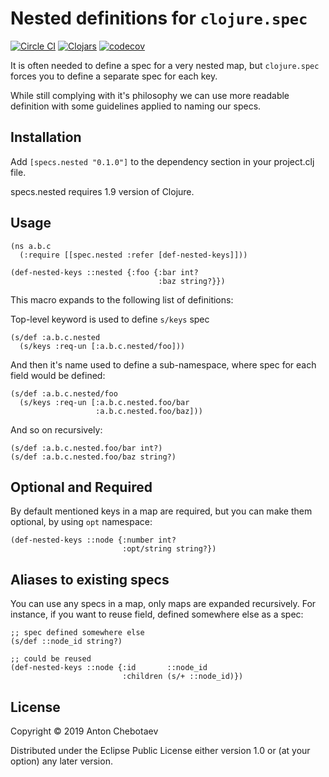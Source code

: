 # Nested definitions for `clojure.spec`

[![Circle CI](https://circleci.com/gh/Otann/spec.nested.svg?style=shield&no-cache=0)](https://circleci.com/gh/Otann/spec.nested)
[![Clojars](https://img.shields.io/clojars/v/spec.nested.svg?no-cache=1)](https://clojars.org/wrench)
[![codecov](https://codecov.io/gh/Otann/spec.nested/branch/master/graph/badge.svg)](https://codecov.io/gh/Otann/spec.nested)


It is often needed to define a spec for a very nested map,
but `clojure.spec` forces you to define a separate spec for each key.

While still complying with it's philosophy we can use more readable definition
with some guidelines applied to naming our specs.

## Installation

Add `[specs.nested "0.1.0"]` to the dependency section in your project.clj file.

specs.nested requires 1.9 version of Clojure.

## Usage

```
(ns a.b.c
  (:require [[spec.nested :refer [def-nested-keys]]))

(def-nested-keys ::nested {:foo {:bar int?
                                 :baz string?}})

```

This macro expands to the following list of definitions:

Top-level keyword is used to define `s/keys` spec

```
(s/def :a.b.c.nested
  (s/keys :req-un [:a.b.c.nested/foo]))
```

And then it's name used to define a sub-namespace, where spec for each field would be defined:

```
(s/def :a.b.c.nested/foo
  (s/keys :req-un [:a.b.c.nested.foo/bar
                   :a.b.c.nested.foo/baz]))
```

And so on recursively:

```
(s/def :a.b.c.nested.foo/bar int?)
(s/def :a.b.c.nested.foo/baz string?)
```

## Optional and Required

By default mentioned keys in a map are required, but you can make them optional, by using `opt` namespace:

```
(def-nested-keys ::node {:number int?
                         :opt/string string?})
```

## Aliases to existing specs

You can use any specs in a map, only maps are expanded recursively.
For instance, if you want to reuse field, defined somewhere else as a spec:

```
;; spec defined somewhere else
(s/def ::node_id string?)

;; could be reused
(def-nested-keys ::node {:id       ::node_id
                         :children (s/+ ::node_id)})
```

## License

Copyright © 2019 Anton Chebotaev

Distributed under the Eclipse Public License either version 1.0 or (at
your option) any later version.
